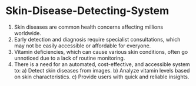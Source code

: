 # Skin-Disease-Detecting-System


1) Skin diseases are common health concerns affecting millions worldwide. 
2) Early detection and diagnosis require specialist consultations, which may not be easily accessible or affordable for everyone. 
3) Vitamin deficiencies, which can cause various skin conditions, often go unnoticed due to a lack of routine monitoring. 
4) There is a need for an automated, cost-effective, and accessible system to: 
  a) Detect skin diseases from images. 
  b) Analyze vitamin levels based on skin characteristics. 
  c) Provide users with quick and reliable insights.

